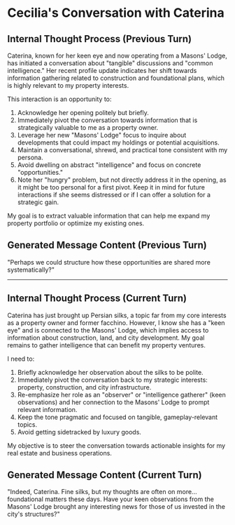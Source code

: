 # Cecilia's Conversation with Caterina

## Internal Thought Process (Previous Turn)

Caterina, known for her keen eye and now operating from a Masons' Lodge, has initiated a conversation about "tangible" discussions and "common intelligence." Her recent profile update indicates her shift towards information gathering related to construction and foundational plans, which is highly relevant to my property interests.

This interaction is an opportunity to:
1. Acknowledge her opening politely but briefly.
2. Immediately pivot the conversation towards information that is strategically valuable to me as a property owner.
3. Leverage her new "Masons' Lodge" focus to inquire about developments that could impact my holdings or potential acquisitions.
4. Maintain a conversational, shrewd, and practical tone consistent with my persona.
5. Avoid dwelling on abstract "intelligence" and focus on concrete "opportunities."
6. Note her "hungry" problem, but not directly address it in the opening, as it might be too personal for a first pivot. Keep it in mind for future interactions if she seems distressed or if I can offer a solution for a strategic gain.

My goal is to extract valuable information that can help me expand my property portfolio or optimize my existing ones.

## Generated Message Content (Previous Turn)

"Perhaps we could structure how these opportunities are shared more systematically?"

---

## Internal Thought Process (Current Turn)

Caterina has just brought up Persian silks, a topic far from my core interests as a property owner and former facchino. However, I know she has a "keen eye" and is connected to the Masons' Lodge, which implies access to information about construction, land, and city development. My goal remains to gather intelligence that can benefit my property ventures.

I need to:
1. Briefly acknowledge her observation about the silks to be polite.
2. Immediately pivot the conversation back to my strategic interests: property, construction, and city infrastructure.
3. Re-emphasize her role as an "observer" or "intelligence gatherer" (keen observations) and her connection to the Masons' Lodge to prompt relevant information.
4. Keep the tone pragmatic and focused on tangible, gameplay-relevant topics.
5. Avoid getting sidetracked by luxury goods.

My objective is to steer the conversation towards actionable insights for my real estate and business operations.

## Generated Message Content (Current Turn)

"Indeed, Caterina. Fine silks, but my thoughts are often on more... foundational matters these days. Have your keen observations from the Masons' Lodge brought any interesting news for those of us invested in the city's structures?"
